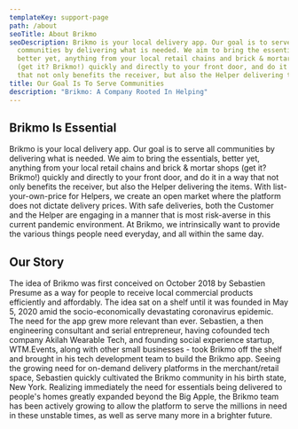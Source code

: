 ```yaml
---
templateKey: support-page
path: /about
seoTitle: About Brikmo
seoDescription: Brikmo is your local delivery app. Our goal is to serve all
  communities by delivering what is needed. We aim to bring the essentials,
  better yet, anything from your local retail chains and brick & mortar shops
  (get it? Brikmo!) quickly and directly to your front door, and do it in a way
  that not only benefits the receiver, but also the Helper delivering the items.
title: Our Goal Is To Serve Communities
description: "Brikmo: A Company Rooted In Helping"
---
```

## **Brikmo Is Essential**

Brikmo is your local delivery app. Our goal is to serve all communities by delivering what is needed. We aim to bring the essentials, better yet, anything from your local retail chains and brick & mortar shops (get it? Brikmo!) quickly and directly to your front door, and do it in a way that not only benefits the receiver, but also the Helper delivering the items. With list-your-own-price for Helpers, we create an open market where the platform does not dictate delivery prices. With safe deliveries, both the Customer and the Helper are engaging in a manner that is most risk-averse in this current pandemic environment. At Brikmo, we intrinsically want to provide the various things people need everyday, and all within the same day.



## **Our Story**

The idea of Brikmo was first conceived on October 2018 by Sebastien Presume as a way for people to receive local commercial products efficiently and affordably. The idea sat on a shelf until it was founded in May 5, 2020 amid the socio-economically devastating coronavirus epidemic. The need for the app grew more relevant than ever. Sebastien, a then engineering consultant and serial entrepreneur, having cofounded tech company Akilah Wearable Tech, and founding social experience startup, WTM.Events, along with other small businesses - took Brikmo off the shelf and brought in his tech development team to build the Brikmo app. Seeing the growing need for on-demand delivery platforms in the merchant/retail space, Sebastien quickly cultivated the Brikmo community in his birth state, New York. Realizing immediately the need for essentials being delivered to people's homes greatly expanded beyond the Big Apple, the Brikmo team has been actively growing to allow the platform to serve the millions in need in these unstable times, as well as serve many more in a brighter future.